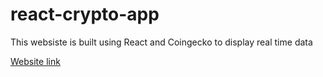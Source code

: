 # react-crypto-app
This websiste is built using React and Coingecko to display real time data

[Website link](https://effervescent-tanuki-853aaa.netlify.app/)
